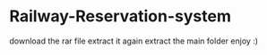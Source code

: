 # Railway-Reservation-system
download the rar file
extract it
again extract the main folder
enjoy :)
